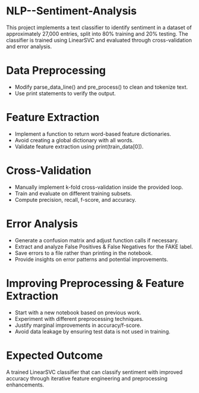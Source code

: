 # NLP--Sentiment-Analysis
This project implements a text classifier to identify sentiment in a dataset of approximately 27,000 entries, split into 80% training and 20% testing. The classifier is trained using LinearSVC and evaluated through cross-validation and error analysis.

# Data Preprocessing
- Modify parse_data_line() and pre_process() to clean and tokenize text.
- Use print statements to verify the output.

# Feature Extraction
- Implement a function to return word-based feature dictionaries.
- Avoid creating a global dictionary with all words.
- Validate feature extraction using print(train_data[0]).
# Cross-Validation
- Manually implement k-fold cross-validation inside the provided loop.
- Train and evaluate on different training subsets.
- Compute precision, recall, f-score, and accuracy.
# Error Analysis
- Generate a confusion matrix and adjust function calls if necessary.
- Extract and analyze False Positives & False Negatives for the FAKE label.
- Save errors to a file rather than printing in the notebook.
- Provide insights on error patterns and potential improvements.

# Improving Preprocessing & Feature Extraction
- Start with a new notebook based on previous work.
- Experiment with different preprocessing techniques.
- Justify marginal improvements in accuracy/f-score.
- Avoid data leakage by ensuring test data is not used in training.

# Expected Outcome
A trained LinearSVC classifier that can classify sentiment with improved accuracy through iterative feature engineering and preprocessing enhancements.
